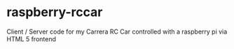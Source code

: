 raspberry-rccar
===============

Client / Server code for my Carrera RC Car controlled with a raspberry pi via HTML 5 frontend
